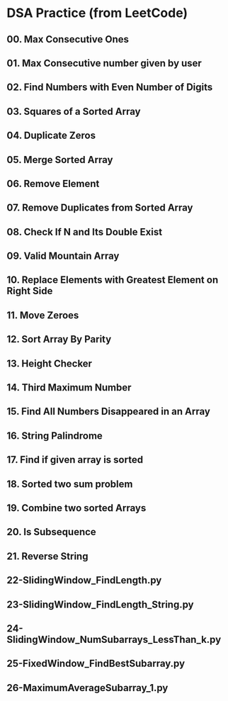 # DSA Practice (from LeetCode)
## 00. Max Consecutive Ones
## 01. Max Consecutive number given by user
## 02. Find Numbers with Even Number of Digits
## 03. Squares of a Sorted Array
## 04. Duplicate Zeros
## 05. Merge Sorted Array
## 06. Remove Element
## 07. Remove Duplicates from Sorted Array
## 08. Check If N and Its Double Exist
## 09. Valid Mountain Array
## 10. Replace Elements with Greatest Element on Right Side
## 11. Move Zeroes
## 12. Sort Array By Parity
## 13. Height Checker
## 14. Third Maximum Number
## 15. Find All Numbers Disappeared in an Array
## 16. String Palindrome
## 17. Find if given array is sorted
## 18. Sorted two sum problem
## 19. Combine two sorted Arrays
## 20. Is Subsequence
## 21. Reverse String
## 22-SlidingWindow_FindLength.py
## 23-SlidingWindow_FindLength_String.py
## 24-SlidingWindow_NumSubarrays_LessThan_k.py
## 25-FixedWindow_FindBestSubarray.py
## 26-MaximumAverageSubarray_1.py
